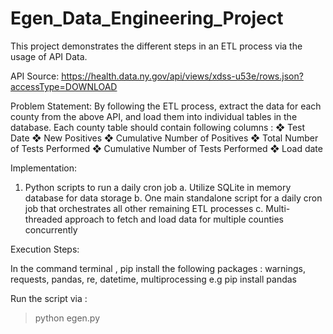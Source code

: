 # Egen_Data_Engineering_Project

This project demonstrates the different steps in an ETL process via the usage of API Data.

API Source: https://health.data.ny.gov/api/views/xdss-u53e/rows.json?accessType=DOWNLOAD

Problem Statement: By following the ETL process, extract the data for each county from the above API, and load them into individual tables in the database. Each county table
should contain following columns :
❖ Test Date
❖ New Positives
❖ Cumulative Number of Positives
❖ Total Number of Tests Performed
❖ Cumulative Number of Tests Performed
❖ Load date

Implementation:
1. Python scripts to run a daily cron job
  a. Utilize SQLite in memory database for data storage
  b. One main standalone script for a daily cron job that orchestrates all other remaining ETL processes
  c. Multi-threaded approach to fetch and load data for multiple counties concurrently
  
Execution Steps:

In the command terminal , pip install the following packages : warnings, requests, pandas, re, datetime, multiprocessing
e.g pip install pandas

Run the script via : 
> python egen.py


